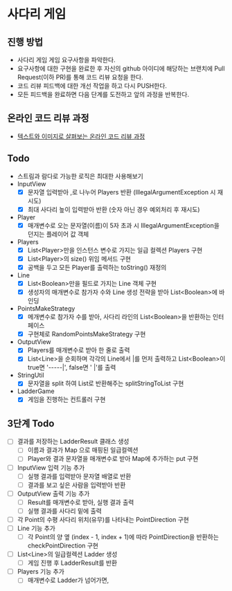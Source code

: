 # 사다리 게임
## 진행 방법
* 사다리 게임 게임 요구사항을 파악한다.
* 요구사항에 대한 구현을 완료한 후 자신의 github 아이디에 해당하는 브랜치에 Pull Request(이하 PR)를 통해 코드 리뷰 요청을 한다.
* 코드 리뷰 피드백에 대한 개선 작업을 하고 다시 PUSH한다.
* 모든 피드백을 완료하면 다음 단계를 도전하고 앞의 과정을 반복한다.

## 온라인 코드 리뷰 과정
* [텍스트와 이미지로 살펴보는 온라인 코드 리뷰 과정](https://github.com/nextstep-step/nextstep-docs/tree/master/codereview)


## Todo
- 스트림과 람다로 가능한 로직은 최대한 사용해보기
- InputView
    - [X] 문자열 입력받아 ,로 나누어 Players 반환 (IllegalArgumentException 시 재시도)
    - [X] 최대 사다리 높이 입력받아 반환 (숫자 아닌 경우 예외처리 후 재시도)
- Player
    - [X] 매개변수로 오는 문자열(이름)이 5자 초과 시 IllegalArgumentException을 던지는 플레이어 값 객체
- Players
    - [X] List\<Player>만을 인스턴스 변수로 가지는 일급 컬렉션 Players 구현
    - [X] List\<Player>의 size() 위임 메서드 구현
    - [X] 공백을 두고 모든 Player를 출력하는 toString() 재정의
- Line
    - [X] List\<Boolean>만을 필드로 가지는 Line 객체 구현
    - [X] 생성자의 매개변수로 참가자 수와 Line 생성 전략을 받아 List\<Boolean>에 바인딩
- PointsMakeStrategy
  - [X] 메개변수로 참가자 수를 받아, 사다리 라인의 List\<Boolean>을 반환하는 인터페이스
  - [X] 구현체로 RandomPointsMakeStrategy 구현
- OutputView
    - [X] Players를 매개변수로 받아 한 줄로 출력
    - [X] List\<Line>을 순회하며 각각의 Line에서 |를 먼저 출력하고 List\<Boolean>이 true면 '-----|', false면 '     |'를 출력
- StringUtil
    - [X] 문자열을 split 하여 List로 반환해주는 splitStringToList 구현
- LadderGame
  - [X] 게임을 진행하는 컨트롤러 구현

## 3단계 Todo
- [ ] 결과를 저장하는 LadderResult 클래스 생성
  - [ ] 이름과 결과가 Map 으로 매핑된 일급컬렉션
  - [ ] Player와 결과 문자열을 매개변수로 받아 Map에 추가하는 put 구현 
- [ ] InputView 입력 기능 추가
  - [ ] 실행 결과를 입력받아 문자열 배열로 반환
  - [ ] 결과를 보고 싶은 사람을 입력받아 반환
- [ ] OutputView 출력 기능 추가
  - [ ] Result를 매개변수로 받아, 실행 결과 출력
  - [ ] 실행 결과를 사다리 밑에 출력
- [ ] 각 Point의 수평 사다리 위치(유무)를 나타내는 PointDirection 구현
- [ ] Line 기능 추가
  - [ ] 각 Point의 양 옆 (index - 1, index + 1)에 따라 PointDirection을 반환하는 checkPointDirection 구현
- [ ] List\<Line>의 일급컬렉션 Ladder 생성
  - [ ] 게임 진행 후 LadderResult를 반환
- [ ] Players 기능 추가
  - [ ] 매개변수로 Ladder가 넘어가면,   